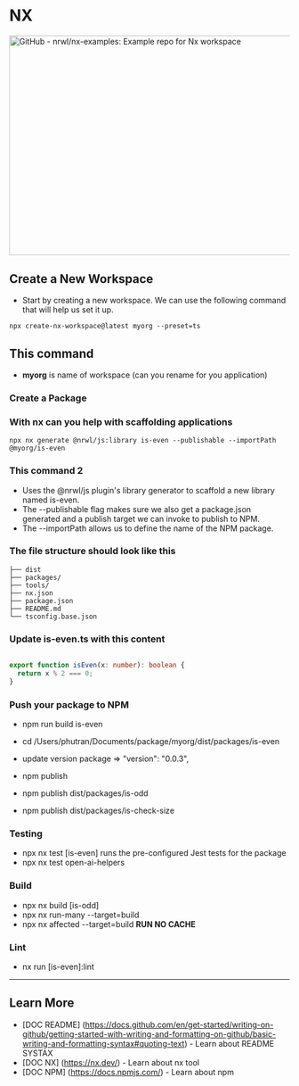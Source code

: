 # NX

<a role="link" tabindex="0" rel="noopener" target="_blank" href="https://www.google.com/url?sa=i&amp;url=https%3A%2F%2Fgithub.com%2Fnrwl%2Fnx-examples&amp;psig=AOvVaw116bqKN0vm1cvC52SizE1q&amp;ust=1670048048031000&amp;source=images&amp;cd=vfe&amp;ved=0CBAQjRxqFwoTCLC7sfej2vsCFQAAAAAdAAAAABAJ" jsaction="focus:trigger.HTIQtd;mousedown:trigger.HTIQtd;touchstart:trigger.HTIQtd;" aria-label="Visit GitHub" class="eHAdSb" data-ved="0CBAQjRxqFwoTCLC7sfej2vsCFQAAAAAdAAAAABAJ" rlhc="1"><img src="https://raw.githubusercontent.com/nrwl/nx/master/nx-logo.png" jsaction="load:XAeZkd;" jsname="HiaYvf" class="n3VNCb KAlRDb" alt="GitHub - nrwl/nx-examples: Example repo for Nx workspace" data-noaft="1" style="width: 634px; height: 394.435px; margin: 0px;"><span class="VSIspc" jsname="eQ3Oyb" style="margin: 0px;"></span></a>

## Create a New Workspace

- Start by creating a new workspace. We can use the following command that will help us set it up.

`npx create-nx-workspace@latest myorg --preset=ts`

## This command

- **myorg** is name of workspace (can you rename for you application)

### Create a Package

### With nx can you help with scaffolding applications

`npx nx generate @nrwl/js:library is-even --publishable --importPath @myorg/is-even`

### This command 2

- Uses the @nrwl/js plugin's library generator to scaffold a new library named is-even.
- The --publishable flag makes sure we also get a package.json generated and a publish target we can invoke to publish to NPM.
- The --importPath allows us to define the name of the NPM package.

### The file structure should look like this

```myorg/
├── dist
├── packages/
├── tools/
├── nx.json
├── package.json
├── README.md
└── tsconfig.base.json
```

### Update is-even.ts with this content

```packages/is-even/src/lib/is-even.ts

export function isEven(x: number): boolean {
  return x % 2 === 0;
}
```

### Push your package to NPM
- npm run build is-even
- cd /Users/phutran/Documents/package/myorg/dist/packages/is-even
- update version package => "version": "0.0.3",
- npm publish

  
- npm publish dist/packages/is-odd
- npm publish dist/packages/is-check-size

### Testing

- npx nx test [is-even] runs the pre-configured Jest tests for the package
- npx nx test open-ai-helpers

### Build

- npx nx build [is-odd]
- npx nx run-many --target=build
- npx nx affected --target=build **RUN NO CACHE**

### Lint

- nx run [is-even]:lint

---

## Learn More

- [DOC README] (https://docs.github.com/en/get-started/writing-on-github/getting-started-with-writing-and-formatting-on-github/basic-writing-and-formatting-syntax#quoting-text) - Learn about README SYSTAX
- [DOC NX] (https://nx.dev/) - Learn about nx tool
- [DOC NPM] (https://docs.npmjs.com/) - Learn about npm
